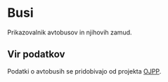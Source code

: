 # Busi
Prikazovalnik avtobusov in njihovih zamud.


## Vir podatkov
Podatki o avtobusih se pridobivajo od projekta [OJPP](https://ojpp.si).

